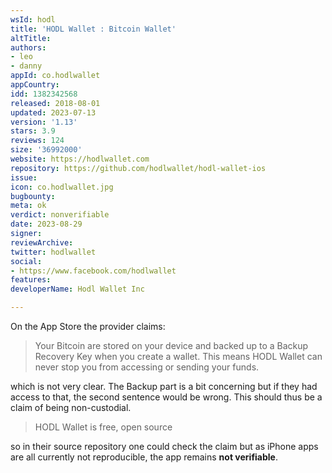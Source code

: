 ```yaml
---
wsId: hodl
title: 'HODL Wallet : Bitcoin Wallet'
altTitle: 
authors:
- leo
- danny
appId: co.hodlwallet
appCountry: 
idd: 1382342568
released: 2018-08-01
updated: 2023-07-13
version: '1.13'
stars: 3.9
reviews: 124
size: '36992000'
website: https://hodlwallet.com
repository: https://github.com/hodlwallet/hodl-wallet-ios
issue: 
icon: co.hodlwallet.jpg
bugbounty: 
meta: ok
verdict: nonverifiable
date: 2023-08-29
signer: 
reviewArchive: 
twitter: hodlwallet
social:
- https://www.facebook.com/hodlwallet
features: 
developerName: Hodl Wallet Inc

---
```


On the App Store the provider claims:

> Your Bitcoin are stored on your device and backed up to a Backup Recovery Key
  when you create a wallet. This means HODL Wallet can never stop you from
  accessing or sending your funds.

which is not very clear. The Backup part is a bit concerning but if they had
access to that, the second sentence would be wrong. This should thus be a claim
of being non-custodial.

> HODL Wallet is free, open source

so in their source repository one could check the claim but as iPhone apps are
all currently not reproducible, the app remains **not verifiable**.
